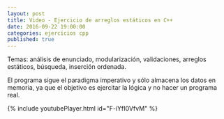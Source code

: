 ```yaml
---
layout: post
title: Video - Ejercicio de arreglos estáticos en C++
date: 2016-09-22 19:00:00
categories: ejercicios cpp
published: true
---
```


Temas: análisis de enunciado, modularización, validaciones, arreglos estáticos, búsqueda, inserción ordenada.
  
El programa sigue el paradigma imperativo y sólo almacena los datos en memoria, ya que el objetivo es ejercitar la lógica y no hacer un programa real.

{% include youtubePlayer.html id="F-iYfI0VfvM" %}
